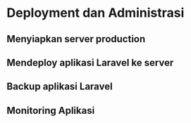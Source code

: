 # Deployment dan Administrasi #

## Menyiapkan server production ##

## Mendeploy aplikasi Laravel ke server ##

## Backup aplikasi Laravel ##

## Monitoring Aplikasi ##

